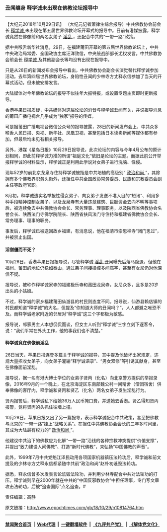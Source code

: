 ### 丑闻缠身 释学诚未出现在佛教论坛报导中
------------------------

<p>
 【大纪元2018年10月29日讯】 （大纪元记者萧律生综合报导）中共佛教协会前会长
 <a href="http://www.epochtimes.com/gb/tag/%E9%87%8A%E5%AD%A6%E8%AF%9A.html">
  释学诚
 </a>
 未出现在第五届世界佛教论坛开幕式的报导中。日前有港媒披露，释学诚竟然在佛像前和两名女弟子
 <a href="http://www.epochtimes.com/gb/tag/%E6%B7%AB%E4%B9%B1.html">
  淫乱
 </a>
 ，还配合中共的“一带一路”政策。
</p>
<p>
 据中共喉舌新华社消息，29日，在福建莆田开幕的第五届世界佛教论坛上，中共中央政治局常委、全国政协主席汪洋致信，中央统战部部长尤权发言。中共佛教协会前会长
 <a href="http://www.epochtimes.com/gb/tag/%E9%87%8A%E5%AD%A6%E8%AF%9A.html">
  释学诚
 </a>
 及其他副会长等均没有出现在报导中。
</p>
<p>
 只是从28日的新闻发布会报导中看出，中共佛教协会副会长演觉替代释学诚参加活动。去年第四届世界佛教论坛，身陷性丑闻的少林寺方丈释永信参加了当天的开幕式活动，但未被安排发言。
</p>
<p>
 大陆媒体对今年佛教论坛的报导不似往年大报特报，或设置专题主页即时更新报导。
</p>
<p>
 香港苹果日报质疑，中共媒体对这届论坛的消音与释学诚丑闻有关，并说报导消息的莆田广播电视台几乎成为“独家”报导的传媒。
</p>
<p>
 可是据莆田广播电视台微信公众号的报导披露，28日的新闻发布会上，中共众多喉舌人民日报、央视、新华社、凤凰卫视，甚至包括日本读卖新闻等媒体都有参加，但最后均未见有相关报导。
</p>
<p>
 另外，港媒《星岛日报》10月29日报导说，此次论坛的内容与今年4月公布的原计划相同，即此前释学诚力推的所谓“祖庭文化”依旧是论坛的主题。而据此前公开举报释学诚的材料显示，释学诚正是利用此学说对女弟子进行洗脑、性侵。
</p>
<p>
 现年52岁的前北京龙泉寺住持释学诚被指是中共培植的高级别“
 <a href="http://www.epochtimes.com/gb/tag/%E6%94%BF%E6%B2%BB%E5%92%8C%E5%B0%9A.html">
  政治和尚
 </a>
 ”，其除拥有多个佛教界职务头衔外，还担任中共全国政协常务委员、民族和宗教委员会副主任等政府官职。
</p>
<p>
 8月初，释学诚遭实名举报性侵女弟子、向女弟子发送不堪入目的“短讯”、利用多种手段精神控制女弟子，以及龙泉寺有大量违章建筑、巨额资金去向不明等事项后，被连续免去中共佛教协会会长、常务理事、理事职务，以及陕西省佛教协会名誉会长、陕西法门寺佛学院院长、陕西省扶风法门寺住持和福建省佛教协会会长、常务理事、理事的职务。
</p>
<p>
 事发后，释学诚已被送回故乡福建，有消息说，他在福清市崇恩禅寺“闭门思过”，并被禁止出国。
</p>
<h4 class="title">
 淫僧僵而不死？
</h4>
<p>
 10月26日，香港苹果日报报导说，尽管释学诚
 <a href="http://www.epochtimes.com/gb/tag/%E6%B7%AB%E4%B9%B1.html">
  淫乱
 </a>
 丑闻曝光后落马隐退，但他在福州、莆田的地位仍稳如泰山，通过弟子间接操控多间庙宇，甚至有女尼仍对他深信不疑。
</p>
<p>
 报导说，被称作释学诚家寺的福建极乐寺和莆田龙泉寺，女尼众多，且多是20岁出头的小姑娘。
</p>
<p>
 不过，释学诚的家乡福建莆田仙游县的村民则态度不同。报导说，仙游县赖店镇的村民都知道“释学诚”的大名，但提及“你知道大师的丑闻吗？”，人人都避之唯恐不及。而释学诚老家附近的邻居对“释学诚”这三个字都极为敏感。
</p>
<p>
 报导说，邻家男主人本想侃侃而谈，但女主人听到“释学诚”三字立刻下逐客令，说：“我们平常在外头工作，他的事我们也不清楚。”
</p>
<h4>
 释学诚竟在佛像前淫乱
</h4>
<p>
 26日当天，苹果日报连登多篇关于释学诚的报导，其中提及他破坏出家规定，违规大量招收女弟子，向女弟子灌输“释学诚语录”、“男女双修”等引诱其献身，甚至在佛像面前淫乱。
</p>
<p>
 报导说，据一名有港大博士学位的女弟子贤丙（化名）向北京警方提供的举报录像，2016年9月的一个晚上，在北京海淀区东南部魏公村一间精舍（僧团宿舍）供奉佛像的客厅内，释学诚和贤丙和贤乙（化名）两名女弟子发生淫乱行为。
</p>
<p>
 贤丙报警后，释学诚私下给她36万人民币掩口费，并送她去香港。贤乙得知贤丙报警，竟将贤丙的头抓住往墙上撞。
</p>
<p>
 10月28日，苹果日报又出了另一篇报导，表示释学诚配合中共政策，甚至把佛教与北京的“一带一路”挂上“战略关系”。在担任中共佛教协会会长的三年多时间里，其成为大陆最有权力的“
 <a href="http://www.epochtimes.com/gb/tag/%E6%94%BF%E6%B2%BB%E5%92%8C%E5%B0%9A.html">
  政治和尚
 </a>
 ”。
</p>
<p>
 他建议中共治下的佛教应为化解“一带一路”沿线的各种宗教冲突提供“价值支撑”，并提出“致力建设人间佛教”、打造“新时代佛教”，来弘扬“中国佛教的声音”。
</p>
<p>
 此外，1999年7月中共党魁江泽民动用各项国家机器镇压法轮功后，释学诚和前文提及的少林寺方丈释永信都紧随中共前“政治和尚”赵朴初诋毁法轮功。
</p>
<p>
 据悉，释永信曾多次发表言论诋毁法轮功，并利用少林寺配合中共对法轮功的打压。释学诚则早在2000年就在中共的“中国反邪教协会”中担任理事，专门写文章攻击法轮功，后被“追查国际”点名追查。#
</p>
<p>
 责任编辑：高静
</p>

原文链接：http://www.epochtimes.com/gb/18/10/29/n10814764.htm


------------------------
#### [禁闻聚合首页](https://github.com/gfw-breaker/banned-news/blob/master/README.md) &nbsp;|&nbsp; [Web代理](https://github.com/gfw-breaker/open-proxy/blob/master/README.md) &nbsp;|&nbsp; [一键翻墙软件](https://github.com/gfw-breaker/nogfw/blob/master/README.md) &nbsp;|&nbsp; [《九评共产党》](https://github.com/gfw-breaker/9ping.md/blob/master/README.md#九评之一评共产党是什么) &nbsp;|&nbsp; [《解体党文化》](https://github.com/gfw-breaker/jtdwh.md/blob/master/README.md#绪论)